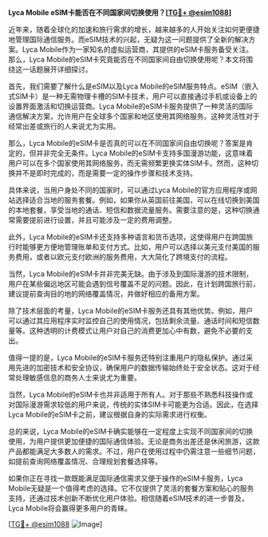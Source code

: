 **Lyca Mobile eSIM卡能否在不同国家间切换使用？[[TG💪+ @esim1088](https://t.me/s/esim1088)]**

近年来，随着全球化的加速和旅行需求的增长，越来越多的人开始关注如何更便捷地管理国际通信服务。而eSIM技术的兴起，无疑为这一问题提供了全新的解决方案。Lyca Mobile作为一家知名的虚拟运营商，其提供的eSIM卡服务备受关注。那么，Lyca Mobile的eSIM卡究竟能否在不同国家间自由切换使用呢？本文将围绕这一话题展开详细探讨。

首先，我们需要了解什么是eSIM以及Lyca Mobile的eSIM服务特点。eSIM（嵌入式SIM卡）是一种无需物理卡槽的SIM卡技术，用户可以直接通过手机或设备上的设置界面激活和切换运营商。Lyca Mobile的eSIM卡服务提供了一种灵活的国际通信解决方案，允许用户在全球多个国家和地区使用其网络服务。这种灵活性对于经常出差或旅行的人来说尤为实用。

那么，Lyca Mobile的eSIM卡是否真的可以在不同国家间自由切换呢？答案是肯定的，但并非完全无条件。Lyca Mobile的eSIM卡支持多国漫游功能，这意味着用户可以在多个国家使用其网络服务，而无需频繁更换实体SIM卡。然而，这种切换并不是即时完成的，而是需要一定的操作步骤和技术支持。

具体来说，当用户身处不同的国家时，可以通过Lyca Mobile的官方应用程序或网站选择适合当地的服务套餐。例如，如果你从英国前往美国，可以在线切换到美国的本地套餐，享受当地的通话、短信和数据流量服务。需要注意的是，这种切换通常需要提前进行设置，并且可能涉及一定的费用调整。

此外，Lyca Mobile的eSIM卡还支持多种语言和货币选项，这使得用户在跨国旅行时能够更方便地管理账单和支付方式。比如，用户可以选择以美元支付美国的服务费用，或者以欧元支付欧洲的服务费用，大大简化了跨境支付的流程。

当然，Lyca Mobile的eSIM卡并非完美无缺。由于涉及到国际漫游的技术限制，用户在某些偏远地区可能会遇到信号覆盖不足的问题。因此，在计划跨国旅行前，建议提前查询目的地的网络覆盖情况，并做好相应的备用方案。

除了技术层面的考量，Lyca Mobile的eSIM卡服务还具有其他优势。例如，用户可以通过其应用程序实时监控自己的使用情况，包括剩余流量、通话时间和短信数量等。这种透明的计费模式让用户对自己的消费更加心中有数，避免不必要的支出。

值得一提的是，Lyca Mobile的eSIM卡服务还特别注重用户的隐私保护。通过采用先进的加密技术和安全协议，确保用户的数据传输始终处于安全状态。这对于经常处理敏感信息的商务人士来说尤为重要。

当然，Lyca Mobile的eSIM卡也并非适用于所有人。对于那些不熟悉科技操作或对国际漫游需求较低的用户来说，传统的实体SIM卡可能更为合适。因此，在选择Lyca Mobile的eSIM卡之前，建议根据自身的实际需求进行权衡。

总的来说，Lyca Mobile的eSIM卡确实能够在一定程度上实现不同国家间的切换使用，为用户提供更加便捷的国际通信体验。无论是商务出差还是休闲旅游，这款产品都能满足大多数人的需求。不过，用户在使用过程中仍需注意一些细节问题，如提前查询网络覆盖情况、合理规划套餐选择等。

如果你正在寻找一款既能满足国际通信需求又便于操作的eSIM卡服务，Lyca Mobile无疑是一个值得考虑的选择。它不仅提供了灵活的套餐方案和贴心的服务支持，还通过技术创新不断优化用户体验。相信随着eSIM技术的进一步普及，Lyca Mobile将会赢得更多用户的青睐。

[[TG💪+ @esim1088](https://t.me/s/esim1088) ![Image](https://i.postimg.cc/4NQfJmqS/Snipaste-2025-05-13-00-14-12.png)]